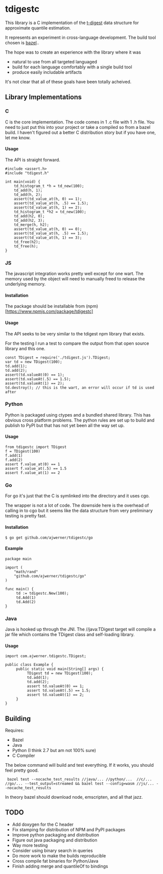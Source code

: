 # tdigestc

This library is a C implementation of the [t-digest](https://github.com/tdunning/t-digest) data structure for approximate quantile estimation.

It represents an experiment in cross-language development. 
The build tool chosen is [bazel](https://github.com/bazelbuild/bazel)..

The hope was to create an experience with the library where it was 

* natural to use from all targeted languaged
* build for each language comfortably with a single build tool
* produce easily includable artifacts

It's not clear that all of these goals have been totally acheived.

## Library Implementations

### C

C is the core implementation. The code comes in 1 .c file with 1 .h file. 
You need to just put this into your project or take a compiled so from a bazel build.
I haven't figured out a better C distribution story but if you have one, let me know.

#### Usage

The API is straight forward.

```
#include <assert.h>
#include "tdigest.h"

int main(void) {
    td_histogram_t *h = td_new(100);
    td_add(h, 1);
    td_add(h, 2);
    assert(td_value_at(h, 0) == 1);
    assert(td_value_at(h, .5) == 1.5);
    assert(td_value_at(h, 1) == 2);
    td_histogram_t *h2 = td_new(100);
    td_add(h2, 0);
    td_add(h2, 3);
    td_merge(h, h2);
    assert(td_value_at(h, 0) == 0);
    assert(td_value_at(h, .5) == 1.5);
    assert(td_value_at(h, 1) == 3);
    td_free(h2);
    td_free(h);
}
```

### JS

The javascript integration works pretty well except for one wart.
The memory used by the object will need to manually freed to release the underlying memory.

#### Installation

The package should be installable from (npm)[https://www.npmjs.com/package/tdigestc]

#### Usage

The API seeks to be very similar to the tdigest npm library that exists.

For the testing I run a test to compare the output from that open source library and this one.

```[js]
const TDigest = require('./tdigest.js').TDigest;
var td = new TDigest(100);
td.add(1);
td.add(2);
assert(td.valueAt(0) == 1);
assert(td.valueAt(.5) == 1.5);
assert(td.valueAt(1) == 2);
td.destroy(); // this is the wart, an error will occur if td is used after
```
### Python

Python is packaged using ctypes and a bundled shared library.
This has obvious cross platform problems.
The python rules are set up to build and publish to PyPI but that has not yet been all the way set up.

#### Usage

```[python]
from tdigestc import TDigest
f = TDigest(100)
f.add(1)
f.add(2)
assert f.value_at(0) == 1
assert f.value_at(.5) == 1.5
assert f.value_at(1) == 2
```

### Go

For go it's just that the C is symlinked into the directory and it uses cgo.

The wrapper is not a lot of code.
The downside here is the overhead of calling in to cgo but it seems like the
data structure from very preliminary testing is pretty fast.

#### Installation

```
$ go get github.com/ajwerner/tdigestc/go
```

#### Example

```[go]
package main

import (
    "math/rand"
    "github.com/ajwerner/tdigestc/go"
)

func main() {
     td := tdigestc.New(100);
     td.Add(1)
     td.Add(2)
}
```

### Java

Java is hooked up through the JNI.
The //java:TDigest target will compile a jar file which contains the TDigest class and self-loading library.

#### Usage

```[java]
import com.ajwerner.tdigestc.TDigest;

public class Example {
     public static void main(String[] args) {
          TDigest td = new TDigest(100);
          td.add(1);
          td.add(2);
          assert td.valueAt(0) == 1;
          assert td.valueAt(.5) == 1.5;
          assert td.valueAt(1) == 2;               
     }
}
```

## Building

Requires:

* Bazel
* Java
* Python (I think 2.7 but am not 100% sure)
* C Compiler

The below command will build and test everything.
If it works, you should feel pretty good.
```
 bazel test --nocache_test_results //java/... //python/...  //c/... //go/... --test_output=streamed && bazel test --config=wasm //js/... --nocache_test_results 
```

In theory bazel should download node, emscripten, and all that jazz.

## TODO

* Add doxygen for the C header
* Fix stamping for distribution of NPM and PyPI packages
* Improve python packaging and distribution
* Figure out java packaging and distribution
* Way more testing
* Consider using binary search in queries
* Do more work to make the builds reproducible
* Cross compile fat binaries for Python/Java
* Finish adding merge and quantileOf to bindings
